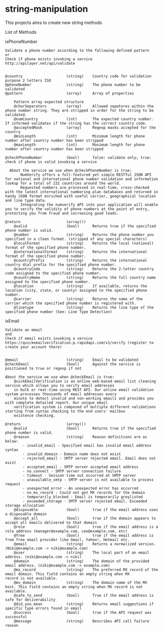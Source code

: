 # string-manipulation

This projects aims to create new string methods 

List of Methods

isPhoneNumber
    
    Validate a phone number according to the following defined pattern
    or
    Check if phone exists invoking a service http://apilayer.net/api/validate
    
    
    @country                    (string)    Country code for validation purpose 2 letters ISO
    @phoneNumber                (string)    The phone number to be validated
    @pattern                    (array)     Array of properties 
       
        Pattern array expected structure
        @charSeparators         (array)     Allowed sepatores within the phone number string. They are stripped in order for the string to be validated.
        @numCountry             (int)       The expected country number. If informed validates if the string has the correct country code.
        @acceptedMask           (array)     Regexp masks accepted for the country
        @minLength              (int)       Minimum length for phone number after country number has been stripped
        @maxLength              (int)       Maximum length for phone number after country number has been stripped
    
    @checkPhoneNumber           (bool)      false: validate only; true: check if phone is valid invoking a service
    
      About the service we use when @checkPhoneNumber is true:
           NumVerify offers a full-featured yet simple RESTful JSON API for national and international phone number validation and information lookup for a total of 232 countries around the world.
           Requested numbers are processed in real-time, cross-checked with the latest international numbering plan databases and returned in handy JSON format enriched with useful carrier, geographical location and line type data.
           Integrating the numverify API into your application will enable you to verify the validity of phone numbers at the point of entry, protecting you from fraud and increasing good leads.  
    
    @return                     (array())
        @valid	                (bool)      Returns true if the specified phone number is valid.
        @number	                (string)    Returns the phone number you specified in a clean format. (stripped of any special characters)
        @localFormat            (string)	Returns the local (national) format of the specified phone number.
        @internationalFormat    (string)	Returns the international format of the specified phone number.
        @countryPrefix          (string)	Returns the international country dial prefix for the specified phone number.
        @countryCode            (string)	Returns the 2-letter country code assigned to the specified phone number.
        @countryName            (string)	Returns the full country name assigned to the specified phone number.
        @location               (string)	If available, returns the location (city, state, or county) assigned to the specified phone number.
        @carrier                (string)	Returns the name of the carrier which the specified phone number is registered with.
        @linetype               (string)	Returns the line type of the specified phone number (See: Line Type Detection)

isEmail

    Validate an email
    and 
    Check if email exists invoking a service https://quickemailverification.p.rapidapi.com/v1/verify (register to create your account there)
    
    
    @email                      (string)    Email to be validated
    @checkEmail                 (bool)      Against the service is positioned to true or regexp if not 
       
    About the service we use when @checkEmail is true:
        QuickEmailVerification is an online web-based email list cleaning service which allows you to verify email addresses 
        in bulk or real-time using REST API. Our online email validation system processes thousands of email addresses every 
        minute to detect invalid and non-working emails and provides you with complete detailed report. Our unique email 
        verification system is composed of multiple different validations starting from syntax checking to the end users' mailbox 
        existence checking.        

    @return                     (array())
        @valid	                (bool)      Returns true if the specified phone number is valid.
        @reason                 (string)    Reason definitions are as below:
            - invalid_email - Specified email has invalid email address syntax
            - invalid_domain - Domain name does not exist
            - rejected_email - SMTP server rejected email. Email does not exist
            - accepted_email - SMTP server accepted email address
            - no_connect - SMTP server connection failure
            - timeout - Session time out occurred at SMTP server
            - unavailable_smtp - SMTP server is not available to process request
            - unexpected_error - An unexpected error has occurred
            - no_mx_record - Could not get MX records for the domain
            - temporarily_blocked - Email is temporarily greylisted
            - exceeded_storage - SMTP server rejected email. Exceeded storage allocation
        @disposable             (bool)      true if the email address uses a disposable domain
        @accept_all             (bool)      true if the domain appears to accept all emails delivered to that domain
        @role                   (bool)      true if the email address is a role address (manager@example.com, ceo@example.com, etc)
        @free                   (bool)      true if the email address is from free email provider like Gmail, Yahoo!, Hotmail etc.
        @email                  (string)    Returns a normalized version. (Niki@example.com -> niki@example.com)
        @user                   (string)    The local part of an email address. (niki@example.com -> niki)
        @domain                 (string)    The domain of the provided email address. (niki@example.com -> example.com)
        @mx_record              (string)    The preferred MX record of the email domain. This field contains an empty string when MX                                        record is not available.
        @mx_domain              (string)    The domain name of the MX host. This field contains an empty string when MX record is not                                       available.
        @safe_to_send           (bool)      True if the email address is safe for deliverability
        @did_you_mean           (string)    Returns email suggestions if specific typo errors found in email
        @success                (bool)      true if the API request was successful
        @message                (string)    Describes API call failure reason



